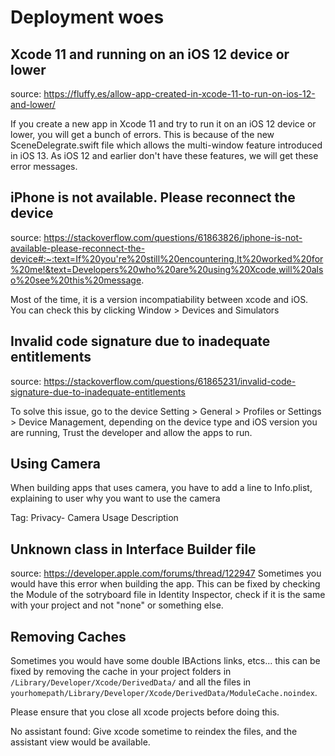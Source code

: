 # Deployment woes

## Xcode 11 and running on an iOS 12 device or lower
source: https://fluffy.es/allow-app-created-in-xcode-11-to-run-on-ios-12-and-lower/

If you create a new app in Xcode 11 and try to run it on an iOS 12 device or lower, you will get a bunch of errors. This is because of the new SceneDelegrate.swift file which allows the multi-window feature introduced in iOS 13. As iOS 12 and earlier don't have these features, we will get these error messages.

## iPhone is not available. Please reconnect the device
source: https://stackoverflow.com/questions/61863826/iphone-is-not-available-please-reconnect-the-device#:~:text=If%20you're%20still%20encountering,It%20worked%20for%20me!&text=Developers%20who%20are%20using%20Xcode,will%20also%20see%20this%20message.

Most of the time, it is a version incompatiability between xcode and iOS. You can check this by clicking Window > Devices and Simulators

## Invalid code signature due to inadequate entitlements
source: https://stackoverflow.com/questions/61865231/invalid-code-signature-due-to-inadequate-entitlements

To solve this issue, go to the device Setting > General > Profiles or Settings > Device Management, depending on the device type and iOS version you are running, Trust the developer and allow the apps to run.


## Using Camera
When building apps that uses camera, you have to add a line to Info.plist, explaining to user why you want to use the camera

Tag: Privacy- Camera Usage Description

## Unknown class in Interface Builder file
source: https://developer.apple.com/forums/thread/122947
Sometimes you would have this error when building the app. This can be fixed by checking the Module of the sotryboard file in Identity Inspector, check if it is the same with your project and not "none" or something else.


## Removing Caches
Sometimes you would have some double IBActions links, etcs... this can be fixed by removing the cache in your project folders in `/Library/Developer/Xcode/DerivedData/` and all the files in `yourhomepath/Library/Developer/Xcode/DerivedData/ModuleCache.noindex`.

Please ensure that you close all xcode projects before doing this.

No assistant found: Give xcode sometime to reindex the files, and the assistant view would be available.



        